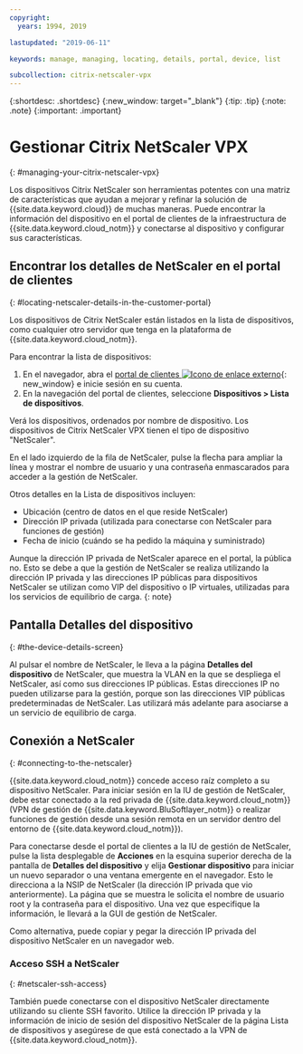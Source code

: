 ```yaml
---
copyright:
  years: 1994, 2019

lastupdated: "2019-06-11"

keywords: manage, managing, locating, details, portal, device, list

subcollection: citrix-netscaler-vpx
---
```


{:shortdesc: .shortdesc}
{:new_window: target="_blank"}
{:tip: .tip}
{:note: .note}
{:important: .important}

# Gestionar Citrix NetScaler VPX
{: #managing-your-citrix-netscaler-vpx}

Los dispositivos Citrix NetScaler son herramientas potentes con una matriz de características que ayudan a mejorar y refinar la solución de {{site.data.keyword.cloud}} de muchas maneras. Puede encontrar la información del dispositivo en el portal de clientes de la infraestructura de {{site.data.keyword.cloud_notm}} y conectarse al dispositivo y configurar sus características.  

## Encontrar los detalles de NetScaler en el portal de clientes
{: #locating-netscaler-details-in-the-customer-portal}

Los dispositivos de Citrix NetScaler están listados en la lista de dispositivos, como cualquier otro servidor que tenga en la plataforma de {{site.data.keyword.cloud_notm}}.

Para encontrar la lista de dispositivos:

1. En el navegador, abra el [portal de clientes ![Icono de enlace externo](../../icons/launch-glyph.svg "Icono de enlace externo")](https://control.softlayer.com/){: new_window} e inicie sesión en su cuenta.
2. En la navegación del portal de clientes, seleccione **Dispositivos > Lista de dispositivos**.

Verá los dispositivos, ordenados por nombre de dispositivo. Los dispositivos de Citrix NetScaler VPX tienen el tipo de dispositivo "NetScaler".

En el lado izquierdo de la fila de NetScaler, pulse la flecha para ampliar la línea y mostrar el nombre de usuario y una contraseña enmascarados para acceder a la gestión de NetScaler.

Otros detalles en la Lista de dispositivos incluyen:

* Ubicación (centro de datos en el que reside NetScaler)
* Dirección IP privada (utilizada para conectarse con NetScaler para funciones de gestión)
* Fecha de inicio (cuándo se ha pedido la máquina y suministrado)

Aunque la dirección IP privada de NetScaler aparece en el portal, la pública no. Esto se debe a que la gestión de NetScaler se realiza utilizando la dirección IP privada y las direcciones IP públicas para dispositivos NetScaler se utilizan como VIP del dispositivo o IP virtuales, utilizadas para los servicios de equilibrio de carga.
{: note}

## Pantalla Detalles del dispositivo
{: #the-device-details-screen}

Al pulsar el nombre de NetScaler, le lleva a la página **Detalles del dispositivo** de NetScaler, que muestra la VLAN en la que se despliega el NetScaler, así como sus direcciones IP públicas. Estas direcciones IP no pueden utilizarse para la gestión, porque son las direcciones VIP públicas predeterminadas de NetScaler. Las utilizará más adelante para asociarse a un servicio de equilibrio de carga.

## Conexión a NetScaler
{: #connecting-to-the-netscaler}

{{site.data.keyword.cloud_notm}} concede acceso raíz completo a su dispositivo NetScaler. Para iniciar sesión en la IU de gestión de NetScaler, debe estar conectado a la red privada de {{site.data.keyword.cloud_notm}} (VPN de gestión de {{site.data.keyword.BluSoftlayer_notm}} o realizar funciones de gestión desde una sesión remota en un servidor dentro del entorno de {{site.data.keyword.cloud_notm}}).

Para conectarse desde el portal de clientes a la IU de gestión de NetScaler, pulse la lista desplegable de **Acciones** en la esquina superior derecha de la pantalla de **Detalles del dispositivo** y elija **Gestionar dispositivo** para iniciar un nuevo separador o una ventana emergente en el navegador. Esto le direcciona a la NSIP de NetScaler (la dirección IP privada que vio anteriormente). La página que se muestra le solicita el nombre de usuario root y la contraseña para el dispositivo. Una vez que especifique la información, le llevará a la GUI de gestión de NetScaler.

Como alternativa, puede copiar y pegar la dirección IP privada del dispositivo NetScaler en un navegador web.

### Acceso SSH a NetScaler
{: #netscaler-ssh-access}

También puede conectarse con el dispositivo NetScaler directamente utilizando su cliente SSH favorito. Utilice la dirección IP privada y la información de inicio de sesión del dispositivo NetScaler de la página Lista de dispositivos y asegúrese de que está conectado a la VPN de {{site.data.keyword.cloud_notm}}.
